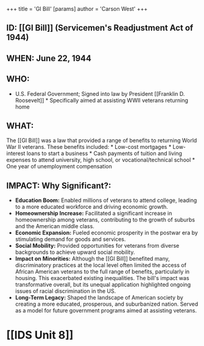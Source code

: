 +++
 title = 'GI Bill'
[params]
	author = 'Carson West'
+++
## ID: [[GI Bill]] (Servicemen's Readjustment Act of 1944)

## WHEN: June 22, 1944

## WHO:
*   U.S. Federal Government; Signed into law by President [[Franklin D. Roosevelt]] *   Specifically aimed at assisting WWII veterans returning home

## WHAT:
The [[GI Bill]] was a law that provided a range of benefits to returning World War II veterans. These benefits included:
    *   Low-cost mortgages
    *   Low-interest loans to start a business
    *   Cash payments of tuition and living expenses to attend university, high school, or vocational/technical school
    *   One year of unemployment compensation

## IMPACT: Why Significant?:
*   **Education Boom:** Enabled millions of veterans to attend college, leading to a more educated workforce and driving economic growth.
*   **Homeownership Increase:** Facilitated a significant increase in homeownership among veterans, contributing to the growth of suburbs and the American middle class.
*   **Economic Expansion:** Fueled economic prosperity in the postwar era by stimulating demand for goods and services.
*   **Social Mobility:** Provided opportunities for veterans from diverse backgrounds to achieve upward social mobility.
*   **Impact on Minorities:** Although the [[GI Bill]] benefited many, discriminatory practices at the local level often limited the access of African American veterans to the full range of benefits, particularly in housing. This exacerbated existing inequalities. The bill's impact was transformative overall, but its unequal application highlighted ongoing issues of racial discrimination in the US.
*   **Long-Term Legacy:** Shaped the landscape of American society by creating a more educated, prosperous, and suburbanized nation. Served as a model for future government programs aimed at assisting veterans.

# [[IDS Unit 8]]